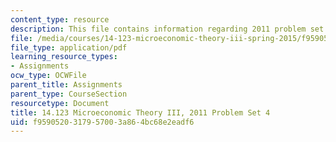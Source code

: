 ```yaml
---
content_type: resource
description: This file contains information regarding 2011 problem set 4.
file: /media/courses/14-123-microeconomic-theory-iii-spring-2015/f9590520317957003a864bc68e2eadf6_MIT14_123S15_PSet_4_11.pdf
file_type: application/pdf
learning_resource_types:
- Assignments
ocw_type: OCWFile
parent_title: Assignments
parent_type: CourseSection
resourcetype: Document
title: 14.123 Microeconomic Theory III, 2011 Problem Set 4
uid: f9590520-3179-5700-3a86-4bc68e2eadf6
---
```

